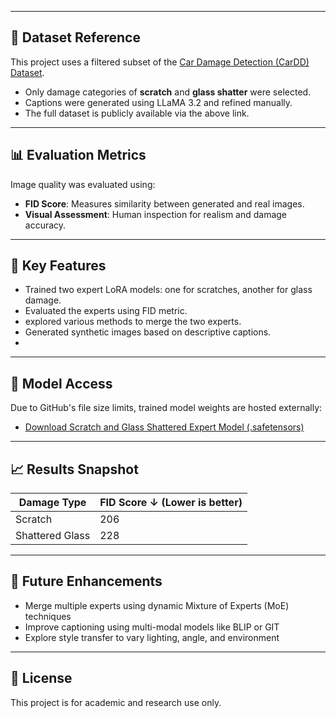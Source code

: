 
---

## 📂 Dataset Reference

This project uses a filtered subset of the [Car Damage Detection (CarDD) Dataset](https://cardd-ustc.github.io/).

- Only damage categories of **scratch** and **glass shatter** were selected.
- Captions were generated using LLaMA 3.2 and refined manually.
- The full dataset is publicly available via the above link.

---

## 📊 Evaluation Metrics

Image quality was evaluated using:
- **FID Score**: Measures similarity between generated and real images.
- **Visual Assessment**: Human inspection for realism and damage accuracy.

---

## 📌 Key Features

- Trained two expert LoRA models: one for scratches, another for glass damage.
- Evaluated the experts using FID metric.
- explored various methods to merge the two experts.
- Generated synthetic images based on descriptive captions.
- 

---

## 📎 Model Access

Due to GitHub's file size limits, trained model weights are hosted externally:

- [Download Scratch  and Glass Shattered Expert Model (.safetensors)](https://drive.google.com/drive/folders/1dM2Y0ldgfeIxbfN4UnuX9UGRHDrUKFfv?usp=sharing)

---

## 📈 Results Snapshot

| Damage Type   | FID Score ↓ (Lower is better) |
|---------------|-------------------------------|
| Scratch       | 206                        |
| Shattered Glass | 228                     |



---

## 🧩 Future Enhancements

- Merge multiple experts using dynamic Mixture of Experts (MoE) techniques
- Improve captioning using multi-modal models like BLIP or GIT
- Explore style transfer to vary lighting, angle, and environment

---

## 📌 License

This project is for academic and research use only.
